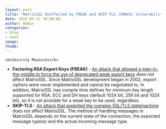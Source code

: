```yaml
---
layout: post
title: "MatrixSSL Unaffected by FREAK and SKIP-TLS (SMACK) Vulnerabilities"
date: 2015-03-11 10:00:00
author: Admin
categories:
- blog
- news
image:
thumb:
---
```

	<b>Security Measures</b>
<ul>
<li><b>Factoring RSA Export Keys (FREAK)</b> - <a href="https://en.wikipedia.org/wiki/FREAK" target=_new>An attack that allowed a man-in-the-middle to force the use of deprecated weak export keys</a> does not affect MatrixSSL. Since MatrixSSL development began in 2002, export ciphers were never implemented and cannot be negotiated to. In addition, MatrixSSL has compile time defines for minimum key length supported for RSA, ECC and DH keys
(default 1024 bit, 256 bit and 1024 bit), so it is not possible for a weak key to be used, regardless.
</li>
<li><b>SKIP-TLS</b> - <a href="https://www.smacktls.com/" target=_new>An attack that exploited the complex SSL/TLS statemachine</a> does not affect MatrixSSL. The method of handling messages in MatrixSSL depends on 
the current state of the connection, the expected message type(s) and the actual incoming message type.
</li>
</ul>
<br/>
